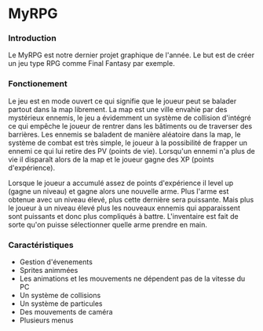 # MyRPG

### Introduction

Le MyRPG est notre dernier projet graphique de l'année. Le but est de créer un jeu type RPG comme Final Fantasy par exemple.



### Fonctionement

Le jeu est en mode ouvert ce qui signifie que le joueur peut se balader partout dans la map librement. La map est une ville envahie par des mystérieux ennemis, le jeu a évidemment un système de collision d'intégré ce qui empêche le joueur de rentrer dans les bâtiments ou de traverser des barrières. Les ennemis se baladent de manière aléatoire dans la map, le système de combat est très simple, le joueur à la possibilité de frapper un ennemi ce qui lui retire des PV (points de vie). Lorsqu'un ennemi n'a plus de vie il disparaît alors de la map et le joueur gagne des XP (points d'expérience).

Lorsque le joueur a accumulé assez de points d'expérience il level up (gagne un niveau) et gagne alors une nouvelle arme. Plus l'arme est obtenue avec un niveau élevé, plus cette dernière sera puissante. Mais plus le joueur à un niveau élevé plus les nouveaux ennemis qui apparaissent sont puissants et donc plus compliqués à battre. L'inventaire est fait de sorte qu'on puisse sélectionner quelle arme prendre en main.



### Caractéristiques

* Gestion d'évenements
* Sprites animmées
* Les animations et les mouvements ne dépendent pas de la vitesse du PC
* Un système de collisions
* Un système de particules
* Des mouvements de caméra
* Plusieurs menus
